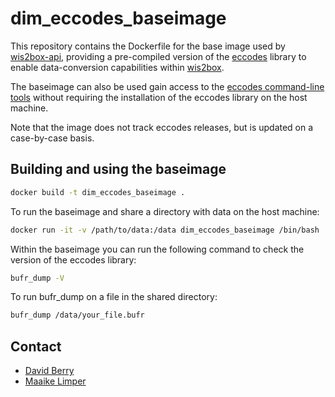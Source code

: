 # dim_eccodes_baseimage

This repository contains the Dockerfile for the base image used by [wis2box-api](https://github.com/wmo-im/wis2box-api), providing a pre-compiled version of the [eccodes](https://confluence.ecmwf.int/display/ECC/ecCodes+Home) library to enable data-conversion capabilities within [wis2box](https://docs.wis2box.wis.wmo.int).

The baseimage can also be used gain access to the [eccodes command-line tools](https://confluence.ecmwf.int/display/ECC/Command+line+tools) without requiring the installation of the eccodes library on the host machine.

Note that the image does not track eccodes releases, but is updated on a case-by-case basis.

## Building and using the baseimage

```bash
docker build -t dim_eccodes_baseimage .
```

To run the baseimage and share a directory with data on the host machine:

```bash
docker run -it -v /path/to/data:/data dim_eccodes_baseimage /bin/bash
```

Within the baseimage you can run the following command to check the version of the eccodes library:

```bash
bufr_dump -V
```

To run bufr_dump on a file in the shared directory:

```bash
bufr_dump /data/your_file.bufr
```

## Contact

* [David Berry](https://github.com/david-i-berry)
* [Maaike Limper](https://github.com/maaikelimper)
